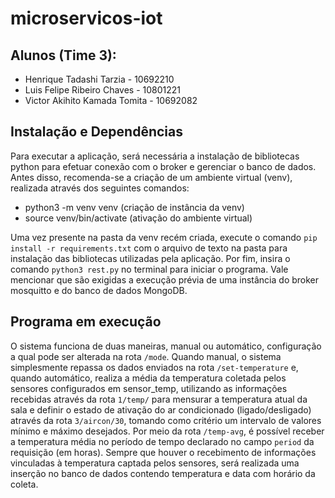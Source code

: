 # microservicos-iot

## Alunos (Time 3):
- Henrique Tadashi Tarzia - 10692210
- Luis Felipe Ribeiro Chaves - 10801221
- Victor Akihito Kamada Tomita - 10692082

## Instalação e Dependências
Para executar a aplicação, será necessária a instalação de bibliotecas python para efetuar conexão com o broker e gerenciar o banco de dados.  Antes disso, recomenda-se a criação de um ambiente virtual (venv), realizada através dos seguintes comandos:
- python3 -m venv venv (criação de instância da venv)
- source venv/bin/activate  (ativação do ambiente virtual)

Uma vez presente na pasta da venv recém criada, execute o comando <code>pip install -r requirements.txt</code> com o arquivo de texto na pasta para instalação das bibliotecas utilizadas pela aplicação. Por fim, insira o comando <code>python3 rest.py</code> no terminal para iniciar o programa. Vale mencionar que são exigidas a execução prévia de uma instância do broker mosquitto e do banco de dados MongoDB.

## Programa em execução
O sistema funciona de duas maneiras, manual ou automático, configuração a qual pode ser alterada na rota <code>/mode</code>. Quando manual, o sistema simplesmente repassa os dados enviados na rota <code>/set-temperature</code> e, quando automático, realiza a média da temperatura coletada pelos sensores configurados em sensor_temp, utilizando as informações recebidas através da rota <code>1/temp/</code> para mensurar a temperatura atual da sala e definir o estado de ativação do ar condicionado (ligado/desligado) através da rota <code>3/aircon/30</code>, tomando como critério um intervalo de valores mínimo e máximo desejados. Por meio da rota <code>/temp-avg</code>, é possível receber a temperatura média no período de tempo declarado no campo <code>period</code> da requisição (em horas). Sempre que houver o recebimento de informações vinculadas à temperatura captada pelos sensores, será realizada uma inserção no banco de dados contendo temperatura e data com horário da coleta.
